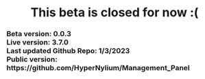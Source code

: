 <!--<h1 align="center">Beta program for Management_Panel</h1>-->
<h1 align="center">This beta is closed for now :(</h1>
<h3>
Beta version: 0.0.3<br>
Live version: 3.7.0<br>
Last updated Github Repo: 1/3/2023<br>
Public version: https://github.com/HyperNylium/Management_Panel
</h3>
<h4>

</h4>
